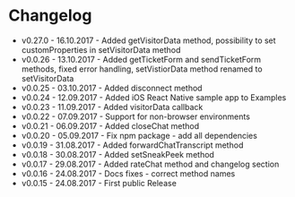 # Changelog

* v0.27.0 - 16.10.2017 - Added getVisitorData method, possibility to set customProperties in setVisitorData method
* v0.0.26 - 13.10.2017 - Added getTicketForm and sendTicketForm methods, fixed error handling, setVistiorData method renamed to setVisitorData
* v0.0.25 - 03.10.2017 - Added disconnect method
* v0.0.24 - 12.09.2017 - Added iOS React Native sample app to Examples
* v0.0.23 - 11.09.2017 - Added visitorData callback
* v0.0.22 - 07.09.2017 - Support for non-browser environments
* v0.0.21 - 06.09.2017 - Added closeChat method
* v0.0.20 - 05.09.2017 - Fix npm package - add all dependencies
* v0.0.19 - 31.08.2017 - Added forwardChatTranscript method
* v0.0.18 - 30.08.2017 - Added setSneakPeek method
* v0.0.17 - 29.08.2017 - Added rateChat method and changelog section
* v0.0.16 - 24.08.2017 - Docs fixes - correct method names
* v0.0.15 - 24.08.2017 - First public Release




